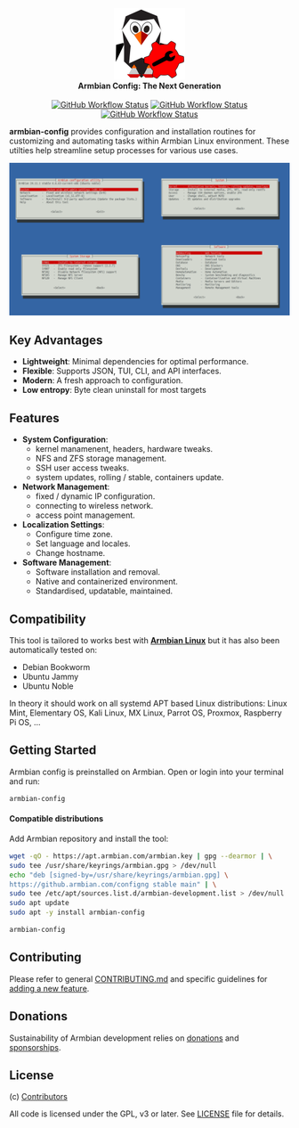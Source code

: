<p align="center">
  <a href="#build-framework">
  <img src="https://raw.githubusercontent.com/armbian/configng/main/share/icons/hicolor/scalable/configng-tux.svg" width="128" alt="Armbian Config NG Logo" />
  </a><br>
  <strong>Armbian Config: The Next Generation</strong><br>
<br>
<a href=https://github.com/armbian/configng/actions/workflows/debian.yml><img alt="GitHub Workflow Status" src="https://img.shields.io/github/actions/workflow/status/armbian/configng/debian.yml?logo=githubactions&label=Packaging&style=for-the-badge&branch=main"></a> <a href=https://github.com/armbian/configng/actions/workflows/unit-tests.yml><img alt="GitHub Workflow Status" src="https://img.shields.io/github/actions/workflow/status/armbian/configng/unit-tests.yml?logo=githubactions&label=Unit%20tests&style=for-the-badge&branch=main"></a> <a href=https://github.com/armbian/configng/actions/workflows/docs.yml><img alt="GitHub Workflow Status" src="https://img.shields.io/github/actions/workflow/status/armbian/configng/docs.yml?logo=githubactions&label=Documentation&style=for-the-badge&branch=main"></a>
</p>

**armbian-config** provides configuration and installation routines for customizing and automating tasks within Armbian Linux environment. These utilties help streamline setup processes for various use cases.

<a href=#><img src=.github/images/common.png></a>

## Key Advantages
- **Lightweight**: Minimal dependencies for optimal performance.
- **Flexible**: Supports JSON, TUI, CLI, and API interfaces.
- **Modern**: A fresh approach to configuration.
- **Low entropy**: Byte clean uninstall for most targets

## Features

- **System Configuration**: 
  - kernel manamenent, headers, hardware tweaks.
  - NFS and ZFS storage management.
  - SSH user access tweaks.
  - system updates, rolling / stable, containers update.
- **Network Management**: 
  - fixed / dynamic IP configuration.
  - connecting to wireless network.
  - access point management.
- **Localization Settings**: 
  - Configure time zone.
  - Set language and locales.
  - Change hostname.
- **Software Management**:
  - Software installation and removal.
  - Native and containerized environment.
  - Standardised, updatable, maintained.

## Compatibility

This tool is tailored to works best with [**Armbian Linux**](https://www.armbian.com) but it has also been automatically tested on:
- Debian Bookworm
- Ubuntu Jammy
- Ubuntu Noble

In theory it should work on all systemd APT based Linux distributions: Linux Mint, Elementary OS, Kali Linux, MX Linux, Parrot OS, Proxmox, Raspberry Pi OS, ...

## Getting Started

Armbian config is preinstalled on Armbian. Open or login into your terminal and run:

```bash
armbian-config
```

#### Compatible distributions

Add Armbian repository and install the tool:

```bash
wget -qO - https://apt.armbian.com/armbian.key | gpg --dearmor | \
sudo tee /usr/share/keyrings/armbian.gpg > /dev/null
echo "deb [signed-by=/usr/share/keyrings/armbian.gpg] \
https://github.armbian.com/configng stable main" | \
sudo tee /etc/apt/sources.list.d/armbian-development.list > /dev/null
sudo apt update
sudo apt -y install armbian-config
```

```bash
armbian-config
```

## Contributing

Please refer to general [CONTRIBUTING.md](CONTRIBUTING.md) and specific guidelines for [adding a new feature](https://docs.armbian.com/Contribute/Armbian-config/).

## Donations

Sustainability of Armbian development relies on [donations](https://www.armbian.com/donate/) and [sponsorships](https://github.com/sponsors/armbian).

## License

(c) [Contributors](https://github.com/armbian/configng/graphs/contributors)

All code is licensed under the GPL, v3 or later. See [LICENSE](LICENSE) file for details.
